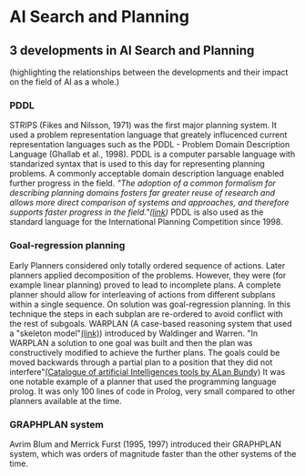 # AI Search and Planning
## 3 developments in AI Search and Planning

(highlighting the relationships between the developments and their impact on the field of AI as a whole.)

### PDDL
STRIPS (Fikes and Nilsson, 1971) was the first major planning system. It used a problem representation language that greately influcenced current representation languages such as the PDDL - Problem Domain Description Language (Ghallab et al., 1998). PDDL is a computer parsable language with standarized syntax that is used to this day for representing planning problems. A commonly acceptable domain description language enabled further progress in the field. *"The adoption of a common formalism for describing planning domains fosters far greater reuse of research and allows more direct comparison of systems and approaches, and therefore supports faster progress in the field."([link](http://citeseerx.ist.psu.edu/viewdoc/summary?doi=10.1.1.15.5965))*
PDDL is also used as the standard language for the International Planning Competition since 1998.


### Goal-regression planning

Early Planners considered only totally ordered sequence of actions. Later planners applied decomposition of the problems. However, they were (for example linear planning) proved to lead to incomplete plans. A complete planner should allow for interleaving of actions from different subplans within a single sequence. On solution was goal-regression planning.
In this technique the steps in each subplan are re-ordered to avoid conflict with the rest of subgoals.
WARPLAN (A case-based reasoning system that used a "skeleton model"[(link)](http://www-cs-students.stanford.edu/~pdoyle/quail/notes/pdoyle/planning.html#WARPLAN)) introduced by Waldinger and Warren. "In WARPLAN a solution to one goal was built and then the plan was constructively modified to achieve the further plans. The goals could be moved backwards through a partial plan to a position that they did not interfere"[(Catalogue of artificial Intelligences tools by ALan Bundy)](https://books.google.gr/books?id=wJCqCAAAQBAJ&pg=PA51&lpg=PA51&dq=WARPLAN+planner+Waldinger&source=bl&ots=p-qACMDiNQ&sig=WNcoEjupDXkrlpDrfnLYmIy0IFs&hl=el&sa=X&ved=0ahUKEwjXo9vZnrnWAhVCfhoKHdtcABsQ6AEINjAB#v=onepage&q=WARPLAN%20planner%20Waldinger&f=false) It was one notable example of a planner that used the programming language prolog. It was only 100 lines of code in Prolog, very small compared to other planners available at the time.


### GRAPHPLAN system

Avrim Blum and Merrick Furst (1995, 1997) introduced their GRAPHPLAN system, which was orders of magnitude faster than the other systems of the time.
